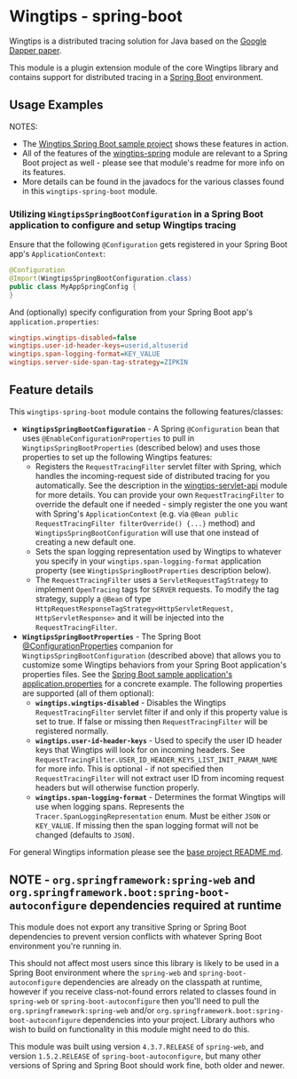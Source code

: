 # Wingtips - spring-boot

Wingtips is a distributed tracing solution for Java based on the 
[Google Dapper paper](http://static.googleusercontent.com/media/research.google.com/en/us/pubs/archive/36356.pdf). 

This module is a plugin extension module of the core Wingtips library and contains support for distributed tracing in a 
[Spring Boot](https://spring.io/guides/gs/spring-boot/) environment.

## Usage Examples

NOTES:

* The [Wingtips Spring Boot sample project](../samples/sample-spring-boot) shows these features in action.
* All of the features of the [wingtips-spring](../wingtips-spring) module are relevant to a Spring Boot project as 
well - please see that module's readme for more info on its features.
* More details can be found in the javadocs for the various classes found in this `wingtips-spring-boot` module.

### Utilizing `WingtipsSpringBootConfiguration` in a Spring Boot application to configure and setup Wingtips tracing

Ensure that the following `@Configuration` gets registered in your Spring Boot app's `ApplicationContext`:

``` java
@Configuration
@Import(WingtipsSpringBootConfiguration.class)
public class MyAppSpringConfig {
}
``` 

And (optionally) specify configuration from your Spring Boot app's `application.properties`:

``` ini
wingtips.wingtips-disabled=false
wingtips.user-id-header-keys=userid,altuserid
wingtips.span-logging-format=KEY_VALUE
wingtips.server-side-span-tag-strategy=ZIPKIN
```

## Feature details

This `wingtips-spring-boot` module contains the following features/classes:

* **`WingtipsSpringBootConfiguration`** - A Spring `@Configuration` bean that uses `@EnableConfigurationProperties` to
pull in `WingtipsSpringBootProperties` (described below) and uses those properties to set up the following Wingtips 
features:
    - Registers the `RequestTracingFilter` servlet filter with Spring, which handles the incoming-request side of 
    distributed tracing for you automatically. See the description in the
    [wingtips-servlet-api](../wingtips-servlet-api) module for more details. You can provide your own 
    `RequestTracingFilter` to override the default one if needed - simply register the one you want with Spring's 
    `ApplicationContext` (e.g. via `@Bean public RequestTracingFilter filterOverride() {...}` method) and 
    `WingtipsSpringBootConfiguration` will use that one instead of creating a new default one.
    - Sets the span logging representation used by Wingtips to whatever you specify in your 
    `wingtips.span-logging-format` application property (see `WingtipsSpringBootProperties` description below).
    - The `RequestTracingFilter` uses a `ServletRequestTagStrategy` to implement `OpenTracing` tags for `SERVER` 
    requests.  To modify the tag strategy, supply a `@Bean` of type 
    `HttpRequestResponseTagStrategy<HttpServletRequest, HttpServletResponse>` and it will be injected into the 
    `RequestTracingFilter`. 
* **`WingtipsSpringBootProperties`** - The Spring Boot 
[@ConfigurationProperties](https://docs.spring.io/spring-boot/docs/current/reference/html/boot-features-external-config.html#boot-features-external-config-typesafe-configuration-properties) 
companion for `WingtipsSpringBootConfiguration` (described above) that allows you to customize some Wingtips behaviors 
from your Spring Boot application's properties files. See the 
[Spring Boot sample application's application.properties](../samples/sample-spring-boot/src/main/resources/application.properties) 
for a concrete example. The following properties are supported (all of them optional):
    - **`wingtips.wingtips-disabled`** - Disables the Wingtips `RequestTracingFilter` servlet filter if and only if 
    this property value is set to true. If false or missing then `RequestTracingFilter` will be registered normally.
    - **`wingtips.user-id-header-keys`** - Used to specify the user ID header keys that Wingtips will look for on 
    incoming headers. See `RequestTracingFilter.USER_ID_HEADER_KEYS_LIST_INIT_PARAM_NAME` for more info. This is 
    optional - if not specified then `RequestTracingFilter` will not extract user ID from incoming request headers but 
    will otherwise function properly.
    - **`wingtips.span-logging-format`** - Determines the format Wingtips will use when logging spans. Represents the 
    `Tracer.SpanLoggingRepresentation` enum. Must be either `JSON` or `KEY_VALUE`. If missing then the span logging 
    format will not be changed (defaults to `JSON`).     

For general Wingtips information please see the [base project README.md](../README.md).

## NOTE - `org.springframework:spring-web` and `org.springframework.boot:spring-boot-autoconfigure` dependencies required at runtime

This module does not export any transitive Spring or Spring Boot dependencies to prevent version conflicts with 
whatever Spring Boot environment you're running in. 

This should not affect most users since this library is likely to be used in a Spring Boot environment where the 
`spring-web` and `spring-boot-autoconfigure` dependencies are already on the classpath at runtime, however if you 
receive class-not-found errors related to classes found in `spring-web` or `spring-boot-autoconfigure` then 
you'll need to pull the `org.springframework:spring-web` and/or `org.springframework.boot:spring-boot-autoconfigure` 
dependencies into your project. Library authors who wish to build on functionality in this module might need to do 
this.

This module was built using version `4.3.7.RELEASE` of `spring-web`, and version `1.5.2.RELEASE` of 
`spring-boot-autoconfigure`, but many other versions of Spring and Spring Boot should work fine, both older and newer.

